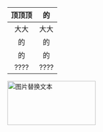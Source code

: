 | 顶顶顶 |  的  |
| :----: | :--: |
|  大大  | 大大 |
|   的   |  的  |
|   的   |  的  |
|  ????  | ???? |
<img src="https://bkimg.cdn.bcebos.com/pic/d1a20cf431adcbef8be8277ca6af2edda2cc9fe8?x-bce-process=image/watermark,image_d2F0ZXIvYmFpa2UxNTA=,g_7,xp_5,yp_5/format,f_auto" alt="图片替换文本" width="200" height="100" align="bottom" />

